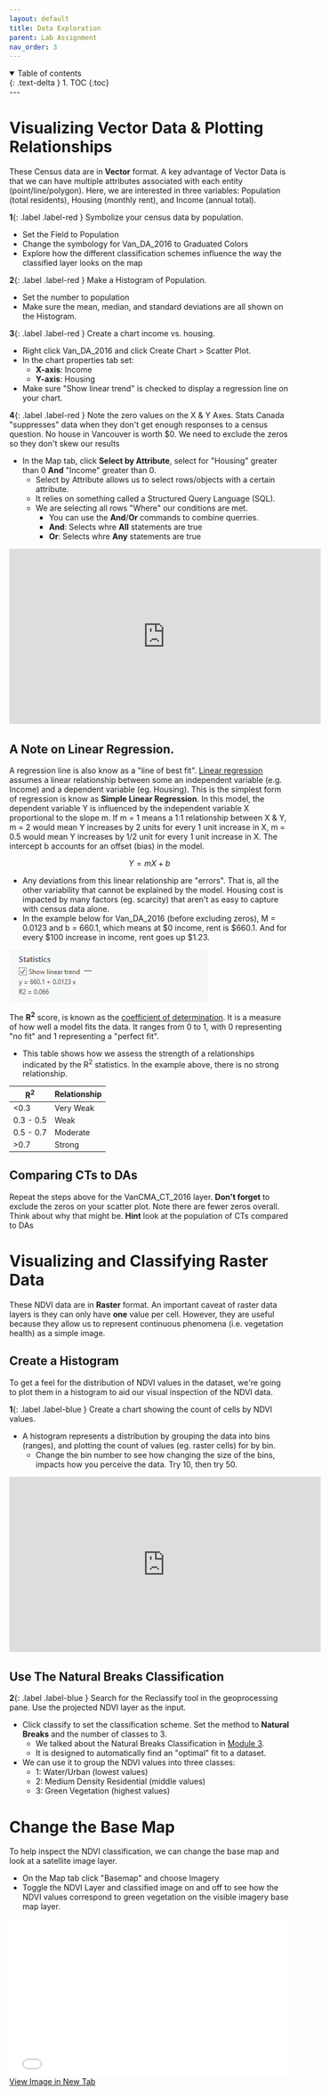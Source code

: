 ```yaml
---
layout: default
title: Data Exploration
parent: Lab Assignment
nav_order: 3
---
```



<script type="text/javascript" async
  src="https://cdn.mathjax.org/mathjax/latest/MathJax.js?config=TeX-MML-AM_CHTML">
</script>


<details open markdown="block">
  <summary>
    Table of contents
  </summary>
  {: .text-delta }
1. TOC
{:toc}
</details>
---

# Visualizing Vector Data & Plotting Relationships
These Census data are in **Vector** format.  A key advantage of Vector Data is that we can have multiple attributes associated with each entity (point/line/polygon).  Here, we are interested in three variables: Population (total residents), Housing (monthly rent), and Income (annual total).  

**1**{: .label .label-red } Symbolize your census data by population.
* Set the Field to Population
* Change the symbology for Van_DA_2016 to Graduated Colors
* Explore how the different classification schemes influence the way the classified layer looks on the map

**2**{: .label .label-red } Make a Histogram of Population.
* Set the number to population
* Make sure the mean, median, and standard deviations are all shown on the Histogram.

**3**{: .label .label-red } Create a chart income vs. housing.
* Right click Van_DA_2016 and click Create Chart > Scatter Plot.
* In the chart properties tab set:
  * **X-axis**: Income
  * **Y-axis**: Housing
* Make sure "Show linear trend" is checked to display a regression line on your chart.


**4**{: .label .label-red } Note the zero values on the X & Y Axes.  Stats Canada "suppresses" data when they don't get enough responses to a census question.  No house in Vancouver is worth $0.  We need to exclude the zeros so they don't skew our results
* In the Map tab, click **Select by Attribute**, select for "Housing" greater than 0 **And** "Income" greater than 0.
  * Select by Attribute allows us to select rows/objects with a certain attribute.
  * It relies on something called a Structured Query Language (SQL).
  * We are selecting all rows "Where" our conditions are met.
    * You can use the **And**/**Or** commands to combine querries.
    * **And**: Selects whre **All** statements are true
    * **Or**: Selects whre **Any** statements are true

<iframe width="560" height="315" src="https://www.youtube.com/embed/cWr6B9Pp4Dc" title="YouTube video player" frameborder="0" allow="accelerometer; autoplay; clipboard-write; encrypted-media; gyroscope; picture-in-picture" allowfullscreen></iframe>

## A Note on Linear Regression.
A regression line is also know as a "line of best fit".  [Linear regression](https://en.wikipedia.org/wiki/Linear_regression#Introduction) assumes a linear relationship between some an independent variable (e.g. Income) and a dependent variable (eg. Housing).  This is the simplest form of regression is know as **Simple Linear Regression**.  In this model, the dependent variable Y is influenced by the independent variable X proportional to the slope m.  If m = 1 means a 1:1 relationship between X & Y, m = 2 would mean Y increases by 2 units for every 1 unit increase in X, m = 0.5 would mean Y increases by 1/2 unit for every 1 unit increase in X.  The intercept b accounts for an offset (bias) in the model.  

$$ Y=mX + b $$



* Any deviations from this linear relationship are "errors".  That is, all the other variability that cannot be explained by the model.  Housing cost is impacted by many factors (eg. scarcity) that aren't as easy to capture with census data alone.
* In the example below for Van_DA_2016 (before excluding zeros), M = 0.0123 and b = 660.1, which means at $0 income, rent is $660.1.  And for every $100 increase in income, rent goes up $1.23.

<img src="content/images/Statistics.png" alt="hi" class="inline"/>


The <b>R<sup>2</sup></b> score, is known as the [coefficient of determination](https://en.wikipedia.org/wiki/Coefficient_of_determination).  It is a measure of how well a model fits the data.  It ranges from 0 to 1, with 0 representing "no fit" and 1 representing a "perfect fit".

* This table shows how we assess the strength of a relationships indicated by the R<sup>2</sup> statistics.  In the example above, there is no strong relationship.

|R<sup>2</sup>| Relationship|
|-------------|-------------|
|<0.3         | Very Weak   |
|0.3 - 0.5    | Weak        |
|0.5 - 0.7    | Moderate    |
|>0.7         | Strong      |

## Comparing CTs to DAs

Repeat the steps above for the VanCMA_CT_2016 layer.  **Don't forget** to exclude the zeros on your scatter plot. Note there are fewer zeros overall. Think about why that might be.  **Hint** look at the population of CTs compared to DAs

# Visualizing and Classifying Raster Data
These NDVI data are in **Raster** format. An important caveat of raster data layers is they can only have **one** value per cell.  However, they are useful because they allow us to represent continuous phenomena (i.e. vegetation health) as a simple image.

## Create a Histogram
To get a feel for the distribution of NDVI values in the dataset, we're going to plot them in a histogram to aid our visual inspection of the NDVI data.

**1**{: .label .label-blue } Create a chart showing the count of cells by NDVI values.
* A histogram represents a distribution by grouping the data into bins (ranges), and plotting the count of values (eg. raster cells) for by bin.
  * Change the bin number to see how changing the size of the bins, impacts how you perceive the data.  Try 10, then try 50.

<iframe width="560" height="315" src="https://www.youtube.com/embed/9bjZrh6tQFk" title="YouTube video player" frameborder="0" allow="accelerometer; autoplay; clipboard-write; encrypted-media; gyroscope; picture-in-picture" allowfullscreen></iframe>


## Use The Natural Breaks Classification

**2**{: .label .label-blue } Search for the Reclassify tool in the geoprocessing pane.  Use the projected NDVI layer as the input.  
  
* Click classify to set the classification scheme.  Set the method to **Natural Breaks** and the number of classes to 3.
  * We talked about the Natural Breaks Classification in [Module 3](https://geos270.github.io/Module3/docs/Content_Part2.html).
  * It is designed to automatically find an "optimal" fit to a dataset. 
* We can use it to group the NDVI values into three classes:
  * 1: Water/Urban (lowest values)
  * 2: Medium Density Residential (middle values)
  * 3: Green Vegetation (highest values)

# Change the Base Map 

To help inspect the NDVI classification, we can change the base map and look at a satellite image layer.

* On the Map tab click "Basemap" and choose Imagery
* Toggle the NDVI Layer and classified image on and off to see how the NDVI values correspond to green vegetation on the visible imagery base map layer. 

<div style="overflow: hidden;
  padding-top: 56.25%;
  position: relative">
  <iframe src="content/videos/BaseMap.mp4" title="Processes" scrolling="no" frameborder="0"
    style="border: 0;
   height: 100%;
   left: 0;
   position: absolute;
   top: 0;
   width: 100%;">
   <p>Your browser does not support iframes.</p>
 </iframe>
</div>
<a href="content/videos/BaseMap.mp4" target="_blank">View Image in New Tab</a>
